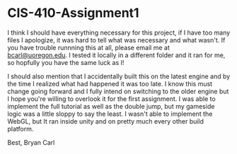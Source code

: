 # CIS-410-Assignment1

I think I should have everything necessary for this project, if I have too many files I apologize, it was hard to tell what was necessary and what wasn't.
If you have trouble runnning this at all, please email me at bcarl@uoregon.edu. I tested it locally in a different folder and it ran for me, so hopfully you have the same luck as I!

I should also mention that I accidentally built this on the latest engine and by the time I realized what had happened it was too late.
I know this must change going forward and I fully intend on switching to the older engine but I hope you're willing to overlook it for the first assignment.
I was able to implement the full tutorial as well as the double jump, but my gameside logic was a little sloppy to say the least. 
I wasn't able to implement the WebGL, but It ran inside unity and on pretty much every other build platform.

Best,
Bryan Carl
